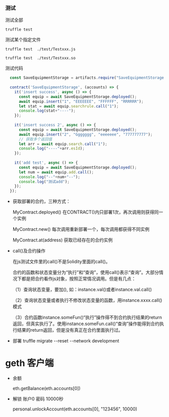 ### 测试

测试全部

`truffle test`

测试某个指定文件

`truffle test  ./test/Testxxx.js`

`truffle test  ./test/Testxxx.so`

测试代码  
```js
  const SaveEquipmentStorage = artifacts.require("SaveEquipmentStorage.sol");
  
  contract('SaveEquipmentStorage', (accounts) => {
    it('insert success', async () => {
      const equip = await SaveEquipmentStorage.deployed();
      await equip.insert("1", "EEEEEEE", "FFFFFF", "RRRRRR");
      let stat = await equip.searchrule.call("1");
      console.log(stat+"----");
    });
  
    it('insert success 2', async () => {
      const equip = await SaveEquipmentStorage.deployed();
      await equip.insert("2", "Ggggggg", "eeeeeee", "777777777");
      // 获取多个返回值
      let arr = await equip.search.call("1");
      console.log("----"+arr.esId);
    });
  
    it('add test', async () => {
      const equip = await SaveEquipmentStorage.deployed();
      let num = await equip.add.call();
      console.log("--"+num+"--");
      console.log("测试add");
    });
  });
```

  

- 获取部署的合约，三种方式：

  MyContract.deployed() 在CONTRACT()内只部署1次，再次调用则获得同一个实例

  MyContract.new() 每次调用重新部署一个，每次调用都获得不同实例

  MyContract.at(address) 获取已经存在的合约实例

- call()及合约操作

  在js测试文件里的call()不是Solidity里面的call()。

  合约的函数和状态变量分为“执行”和“查询”，使用call()表示“查询”。大部分情况下都是把合约看作js对象，按照正常情况调用。但是有几点：

  （1）查询状态变量，要加(), 如：instance.val()或者instance.val.call()

  （2）查询状态变量或者执行不修改状态变量的函数，用instance.xxxx.call()模式

  （3）合约函数instance.someFun()“执行”操作得不到合约执行结果的return返回，但真实执行了。使用instance.someFun.call()“查询”操作能得到合约执行结果的return返回，但是没有真正在合约里面执行过。
  
- 部署 truffle migrate --reset --network development

# geth 客户端

- 余额

  eth.getBalance(eth.accounts[0])

- 解锁 账户0 密码 10000秒 

  personal.unlockAccount(eth.accounts[0], "123456", 10000)

